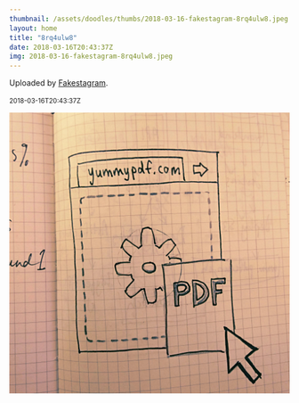 ```yaml
---
thumbnail: /assets/doodles/thumbs/2018-03-16-fakestagram-8rq4ulw8.jpeg
layout: home
title: "8rq4ulw8"
date: 2018-03-16T20:43:37Z
img: 2018-03-16-fakestagram-8rq4ulw8.jpeg
---
```


Uploaded by [Fakestagram](https://github.com/opyate/fakestagram).

<small>2018-03-16T20:43:37Z</small>

![Uploaded by Fakestagram](2018-03-16-fakestagram-8rq4ulw8.jpeg)
